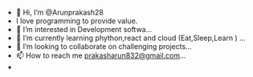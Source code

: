 - 👋 Hi, I’m @Arunprakash28
- I love programming to provide value.
- 👀 I’m interested in Development softwa...
- 🌱 I’m currently learning phython,react and cloud (Eat,Sleep,Learn ) ...
- 💞️ I’m looking to collaborate on challenging projects...
- 📫 How to reach me prakasharun832@gmail.com...
- 

<!---
Arunprakash28/Arunprakash28 is a ✨ special ✨ repository because its `README.md` (this file) appears on your GitHub profile.
You can click the Preview link to take a look at your changes.
--->
